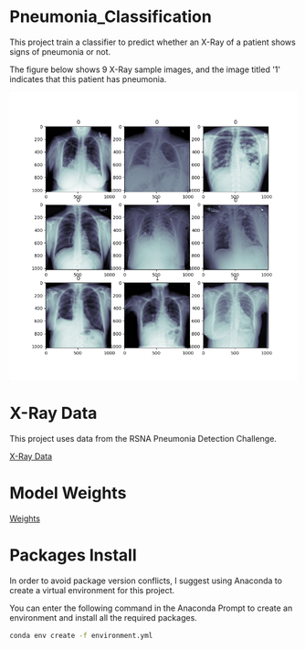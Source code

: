 # Pneumonia_Classification
This project train a classifier to predict whether an X-Ray of a patient shows signs of pneumonia or not.

The figure below shows 9 X-Ray sample images, and the image titled '1' indicates that this patient has pneumonia.

![image](https://github.com/cyuanfan/Pneumonia_Classification/blob/master/sample_image/Chest%20X-Ray.png)

# X-Ray Data

This project uses data from the RSNA Pneumonia Detection Challenge.

[X-Ray Data](https://www.kaggle.com/c/rsna-pneumonia-detection-challenge/data)

# Model Weights

[Weights](https://drive.google.com/drive/folders/1FHdNSTZTLcBEAVFpqpE6twyqWiuTvJGo?usp=drive_link)

# Packages Install
In order to avoid package version conflicts, I suggest using Anaconda to create a virtual environment for this project.

You can enter the following command in the Anaconda Prompt to create an environment and install all the required packages.

```bash
conda env create -f environment.yml
```
